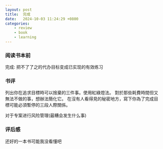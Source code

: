 ```yaml
---
layout: post
title:  完成
date:   2024-10-03 11:24:29 +0800
categories: 
    - review 
    - book 
    - learning
---
```


### 阅读书本前

完成: 把不了了之的代办目标变成已实现的有效练习

### 书评

列出你在追求目標時可以捨棄的三件事。使用紅綠燈法。
對於那些耗費時間但又無法不做的事，想辦法簡化它。
在沒有人看得見的秘密地方，寫下你為了完成目標可能必須暫停的三段人際關係。

对于专案进行风险管理(最糟会发生什么事)

### 评后感

还好的一本书可能我没看懂吧
